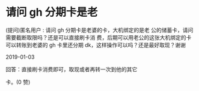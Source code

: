 # 请问 gh 分期卡是老

(提问)匿名用户 : 请问 gh 分期卡是老婆的卡，大机绑定的是老 公的储蓄卡，请问需要截断取限吗？还是可以直接刷卡消 费，后期可以用老公的这张大机绑定的卡可以转账到老婆的 gh 卡里还分期 dk，这样操作可以吗？还是最好取现？谢谢

2019-01-03

回答：直接刷卡消费即可，取现或者再转一次到他的其它

卡。(0 赞)